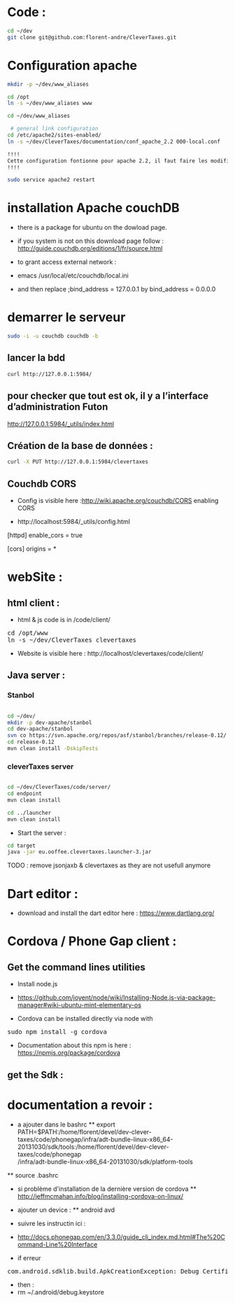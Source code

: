 
# Code : 

``` bash
cd ~/dev
git clone git@github.com:florent-andre/CleverTaxes.git
```

# Configuration apache

``` bash
mkdir -p ~/dev/www_aliases

cd /opt
ln -s ~/dev/www_aliases www

cd ~/dev/www_aliases

 # general link configuration
cd /etc/apache2/sites-enabled/
ln -s ~/dev/CleverTaxes/documentation/conf_apache_2.2 000-local.conf

!!!!
Cette configuration fontionne pour apache 2.2, il faut faire les modifications nécessaire au niveau de la gestions des droits pour que ca fonctionne en 2.4+ 
!!!!

sudo service apache2 restart

```

# installation Apache couchDB 

* there is a package for ubuntu on the dowload page.
* if you system is not on this download page follow : http://guide.couchdb.org/editions/1/fr/source.html

* to grant access external network :
* emacs /usr/local/etc/couchdb/local.ini
* and then replace ;bind_address = 127.0.0.1 by bind_address = 0.0.0.0

# demarrer le serveur
``` bash
sudo -i -u couchdb couchdb -b

```

## lancer la bdd

``` bash
curl http://127.0.0.1:5984/
```
## pour checker que tout est ok, il y a l’interface d’administration Futon
http://127.0.0.1:5984/_utils/index.html

## Création de la base de données : 
``` bash
curl -X PUT http://127.0.0.1:5984/clevertaxes
```
## Couchdb CORS
* Config is visible here :http://wiki.apache.org/couchdb/CORS
enabling CORS

* http://localhost:5984/_utils/config.html

[httpd]
enable_cors = true

[cors]
origins = *


# webSite :

## html client : 

* html & js code is in /code/client/

<pre>
cd /opt/www
ln -s ~/dev/CleverTaxes clevertaxes
</pre>

* Website is visible here : http://localhost/clevertaxes/code/client/

## Java server : 

### Stanbol

``` bash

cd ~/dev/
mkdir -p dev-apache/stanbol
cd dev-apache/stanbol
svn co https://svn.apache.org/repos/asf/stanbol/branches/release-0.12/
cd release-0.12
mvn clean install -DskipTests


```
### cleverTaxes server 

``` bash

cd ~/dev/CleverTaxes/code/server/
cd endpoint
mvn clean install

cd ../launcher
mvn clean install
```

* Start the server : 
``` bash
cd target
java -jar eu.ooffee.clevertaxes.launcher-3.jar
```

TODO : remove jsonjaxb & clevertaxes as they are not usefull anymore



# Dart editor : 

* download and install the dart editor here : https://www.dartlang.org/

# Cordova / Phone Gap client : 

## Get the command lines utilities

* Install node.js
 * https://github.com/joyent/node/wiki/Installing-Node.js-via-package-manager#wiki-ubuntu-mint-elementary-os

* Cordova can be installed directly via node with
<pre>
sudo npm install -g cordova
</pre>

* Documentation about this npm is here : https://npmjs.org/package/cordova

## get the Sdk :


# documentation a revoir : 
* a ajouter dans le bashrc
** export PATH=$PATH:/home/florent/devel/dev-clever-taxes/code/phonegap/infra/adt-bundle-linux-x86_64-20131030/sdk/tools:/home/florent/devel/dev-clever-taxes/code/phonegap\
/infra/adt-bundle-linux-x86_64-20131030/sdk/platform-tools

** source .bashrc


* si problème d'installation de la dernière version de cordova 
** http://jeffmcmahan.info/blog/installing-cordova-on-linux/

* ajouter un device : 
** android avd

* suivre les instructin ici :
* http://docs.phonegap.com/en/3.3.0/guide_cli_index.md.html#The%20Command-Line%20Interface

* if erreur 
<pre>
com.android.sdklib.build.ApkCreationException: Debug Certificate expired on 5/6/12 7:56 PM
</pre>

* then : 
* rm ~/.android/debug.keystore


